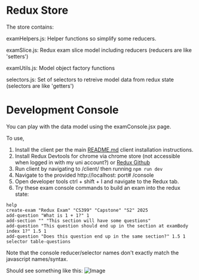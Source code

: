 # Redux Store
The store contains:

examHelpers.js: Helper functions so simplify some reducers.

examSlice.js: Redux exam slice model including reducers (reducers are like 'setters')

examUtils.js: Model object factory functions

selectors.js: Set of selectors to retreive model data from redux state (selectors are like 'getters')

# Development Console
You can play with the data model using the examConsole.jsx page.  

To use, 

1. Install the client per the main [README.md](https://github.com/uoa-compsci399-2025-s1/capstone-project-2025-s1-team-11/blob/main/README.md) client installation instructions.
2. Install Redux Devtools for chrome via chrome store (not accessible when logged in with my uni account?) or [Redux Github](https://github.com/reduxjs/redux-devtools/releases)
3. Run client by navigating to /client/ then running ```npm run dev```
4. Navigate to the provided http://localhost: port# /console
5. Open developer tools ctrl + shift + I and navigate to the Redux tab.
6. Try these exam console commands to build an exam into the redux state:

```
help
create-exam "Redux Exam" "CS399" "Capstone" "S2" 2025
add-question "What is 1 + 1?" 1
add-section "" "This section will have some questions" 
add-question "This question should end up in the section at examBody index 1?" 1.5 1
add-question "Does this question end up in the same section?" 1.5 1
selector table-questions
```

Note that the console reducer/selector names don't exactly match the javascript names/syntax.

Should see something like this:
![Image](https://github.com/user-attachments/assets/ad756e9e-22c3-41ee-9457-6ef75bf74ed6)





